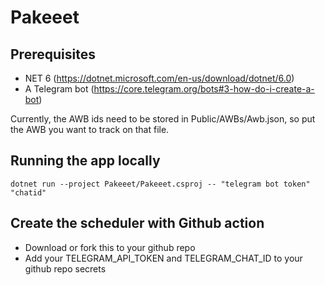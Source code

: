# Pakeeet

## Prerequisites
- NET 6 (https://dotnet.microsoft.com/en-us/download/dotnet/6.0)
- A Telegram bot (https://core.telegram.org/bots#3-how-do-i-create-a-bot)

Currently, the AWB ids need to be stored in Public/AWBs/Awb.json, so put the AWB you want to track on that file.

## Running the app locally
``` 
dotnet run --project Pakeeet/Pakeeet.csproj -- "telegram bot token" "chatid"
```

## Create the scheduler with Github action
- Download or fork this to your github repo
- Add your TELEGRAM_API_TOKEN and TELEGRAM_CHAT_ID to your github repo secrets
